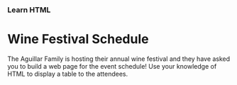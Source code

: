 ### Learn HTML
# Wine Festival Schedule

The Aguillar Family is hosting their annual wine festival and they have asked you to build a web page for the event schedule! Use your knowledge of HTML to display a table to the attendees.
